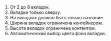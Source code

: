 1. От 2 до 8 вкладок.
2. Вкладки только сверху.
3. На вкладках должно быть только название.
4. Ширина вкладок ограничена контейнером.
5. Высота вкладок ограничена контентом.
6. Автоматический выбор цвета фона вкладки. 